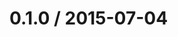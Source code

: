 <!--mdast setext-->

<!--lint disable no-multiple-toplevel-headings-->

0.1.0 / 2015-07-04
==================
